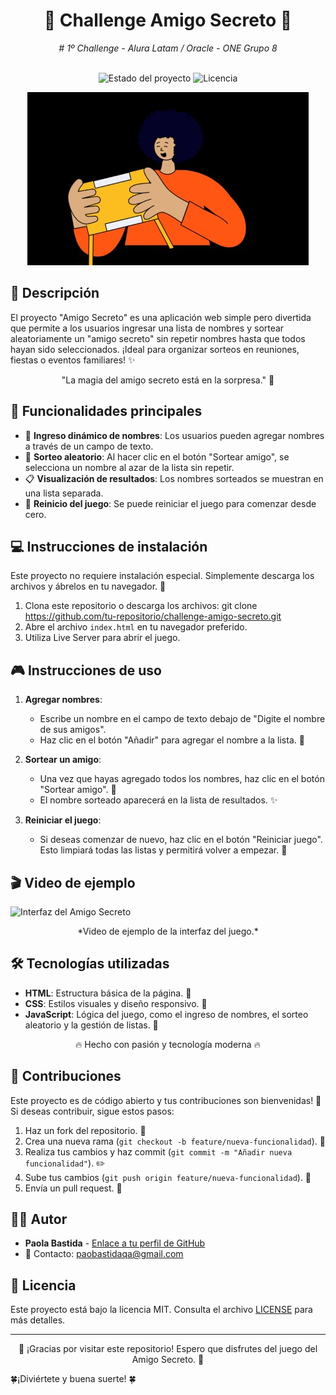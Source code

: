 <h1 align="center"> 🎁 Challenge Amigo Secreto 🎉 </h1>
<div align="center">
   <em> # 1º Challenge - Alura Latam / Oracle - ONE Grupo 8</em>
</div>
<br>
<p align="center">
  <img src="https://img.shields.io/badge/Estado-En%20desarrollo-blueviolet" alt="Estado del proyecto">
  <img src="https://img.shields.io/badge/Licencia-MIT-green" alt="Licencia">
</p>

<div align="center">
  <img src="assets/amigoSecreto.jpg" alt="Carátula del Amigo Secreto">
</div>

## 📖 Descripción
El proyecto "Amigo Secreto" es una aplicación web simple pero divertida que permite a los usuarios ingresar una lista de nombres y sortear aleatoriamente un "amigo secreto" sin repetir nombres hasta que todos hayan sido seleccionados. ¡Ideal para organizar sorteos en reuniones, fiestas o eventos familiares! ✨

<p align="center">"La magia del amigo secreto está en la sorpresa." 🎲 </p>

## 🌟 Funcionalidades principales

- 📝 **Ingreso dinámico de nombres**: Los usuarios pueden agregar nombres a través de un campo de texto.
- 🎲 **Sorteo aleatorio**: Al hacer clic en el botón "Sortear amigo", se selecciona un nombre al azar de la lista sin repetir.
- 📋 **Visualización de resultados**: Los nombres sorteados se muestran en una lista separada.
- 🔄 **Reinicio del juego**: Se puede reiniciar el juego para comenzar desde cero.

## 💻 Instrucciones de instalación

Este proyecto no requiere instalación especial. Simplemente descarga los archivos y ábrelos en tu navegador. 🚀

1. Clona este repositorio o descarga los archivos: git clone https://github.com/tu-repositorio/challenge-amigo-secreto.git
2. Abre el archivo `index.html` en tu navegador preferido.
3. Utiliza Live Server para abrir el juego.

## 🎮 Instrucciones de uso

1. **Agregar nombres**:
   - Escribe un nombre en el campo de texto debajo de "Digite el nombre de sus amigos".
   - Haz clic en el botón "Añadir" para agregar el nombre a la lista. 👤

2. **Sortear un amigo**:
   - Una vez que hayas agregado todos los nombres, haz clic en el botón "Sortear amigo". 🎲
   - El nombre sorteado aparecerá en la lista de resultados. ✨

3. **Reiniciar el juego**:
   - Si deseas comenzar de nuevo, haz clic en el botón "Reiniciar juego". Esto limpiará todas las listas y permitirá volver a empezar. 🔁

## 🎬 Video de ejemplo

![Interfaz del Amigo Secreto](assets/AnimaciónAmigoSecreto.gif)

<p align="center">*Video de ejemplo de la interfaz del juego.*</p>

## 🛠️ Tecnologías utilizadas

- **HTML**: Estructura básica de la página. 📑
- **CSS**: Estilos visuales y diseño responsivo. 🎨
- **JavaScript**: Lógica del juego, como el ingreso de nombres, el sorteo aleatorio y la gestión de listas. 🧠

<p align="center">🔥 Hecho con pasión y tecnología moderna 🔥</p>

## 🤝 Contribuciones

Este proyecto es de código abierto y tus contribuciones son bienvenidas! 🌱 Si deseas contribuir, sigue estos pasos:

1. Haz un fork del repositorio. 🍴
2. Crea una nueva rama (`git checkout -b feature/nueva-funcionalidad`). 🌿
3. Realiza tus cambios y haz commit (`git commit -m "Añadir nueva funcionalidad"`). ✏️
4. Sube tus cambios (`git push origin feature/nueva-funcionalidad`). 🚀
5. Envía un pull request. 💌

## 👩‍💻 Autor

- **Paola Bastida** - [Enlace a tu perfil de GitHub](https://github.com/PaoBasQA)
- 📧 Contacto: paobastidaqa@gmail.com

## 📜 Licencia

Este proyecto está bajo la licencia MIT. Consulta el archivo [LICENSE](LICENSE) para más detalles.
<hr>
<p align="center">
🌟 ¡Gracias por visitar este repositorio! Espero que disfrutes del juego del Amigo Secreto. 🌟

🍀¡Diviértete y buena suerte! 🍀</p>